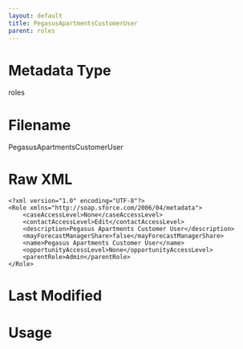```yaml
---
layout: default
title: PegasusApartmentsCustomerUser
parent: roles
---
```

# Metadata Type
roles


# Filename 
PegasusApartmentsCustomerUser


# Raw XML
```
<?xml version="1.0" encoding="UTF-8"?>
<Role xmlns="http://soap.sforce.com/2006/04/metadata">
    <caseAccessLevel>None</caseAccessLevel>
    <contactAccessLevel>Edit</contactAccessLevel>
    <description>Pegasus Apartments Customer User</description>
    <mayForecastManagerShare>false</mayForecastManagerShare>
    <name>Pegasus Apartments Customer User</name>
    <opportunityAccessLevel>None</opportunityAccessLevel>
    <parentRole>Admin</parentRole>
</Role>
```


# Last Modified


# Usage
